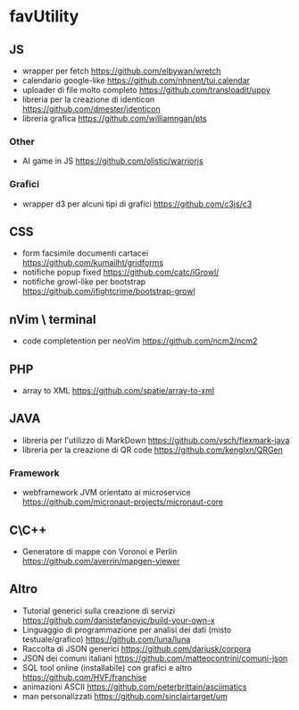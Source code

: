 # favUtility

## JS
 - wrapper per fetch https://github.com/elbywan/wretch
 - calendario google-like https://github.com/nhnent/tui.calendar
 - uploader di file molto completo https://github.com/transloadit/uppy
 - libreria per la creazione di identicon https://github.com/dmester/jdenticon
 - libreria grafica https://github.com/williamngan/pts
 
### Other
 - AI game in JS https://github.com/olistic/warriorjs
 
### Grafici
 - wrapper d3 per alcuni tipi di grafici https://github.com/c3js/c3
 
 
 ## CSS
 - form facsimile documenti cartacei https://github.com/kumailht/gridforms
 - notifiche popup fixed https://github.com/catc/iGrowl/
 - notifiche growl-like per bootstrap https://github.com/ifightcrime/bootstrap-growl
 
 
## nVim \ terminal
 - code completention per neoVim https://github.com/ncm2/ncm2
 
 
## PHP
 - array to XML https://github.com/spatie/array-to-xml
 
 
## JAVA
 - libreria per l'utilizzo di MarkDown https://github.com/vsch/flexmark-java
 - libreria per la creazione di QR code https://github.com/kenglxn/QRGen

### Framework
 - webframework JVM orientato ai microservice https://github.com/micronaut-projects/micronaut-core


## C\C++
 - Generatore di mappe con Voronoi e Perlin https://github.com/averrin/mapgen-viewer 


## Altro
 - Tutorial generici sulla creazione di servizi https://github.com/danistefanovic/build-your-own-x
 - Linguaggio di programmazione per analisi dei dati (misto testuale/grafico) https://github.com/luna/luna
 - Raccolta di JSON generici https://github.com/dariusk/corpora
 - JSON dei comuni italiani https://github.com/matteocontrini/comuni-json
 - SQL tool online (installabile) con grafici e altro https://github.com/HVF/franchise
 - animazioni ASCII https://github.com/peterbrittain/asciimatics
 - man personalizzati https://github.com/sinclairtarget/um
